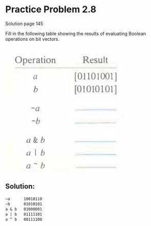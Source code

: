 # Practice Problem 2.8
Solution page 145

Fill in the following table showing the results of evaluating Boolean operations on bit vectors.

![](images/2.8.jpg)

## Solution:
```
~a      10010110
~b      01010101
a & b   01000001
a | b   01111101
a ^ b   00111100
```